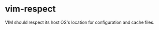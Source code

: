 vim-respect
===========

VIM should respect its host OS's location for configuration and cache files.
